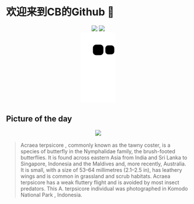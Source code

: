 
# 欢迎来到CB的Github 👋

<div align="center">
  <img height="137px" src="https://github-readme-stats.vercel.app/api?username=SuperCB&show_icons=true&theme=radical" />
  <img height="137px" src="https://github-readme-stats.vercel.app/api/top-langs/?username=SuperCB&hide_title=true&hide_border=true&layout=compact&langs_count=6&text_color=000&icon_color=fff" />
</div>


<div align="center">
    <img src="./contribution-snake/github-contribution-grid-snake.svg" />
</div>



## Picture of the day
<div align="center">
  <img width=400px src="https://upload.wikimedia.org/wikipedia/commons/thumb/e/ed/Tawny_coster_%28Acraea_terpsicore%29_underside_2_Komodo_I.jpg/495px-Tawny_coster_%28Acraea_terpsicore%29_underside_2_Komodo_I.jpg" />
</div>

>Acraea terpsicore , commonly known as the tawny coster, is a species of butterfly in the   Nymphalidae  family, the brush-footed butterflies. It is found across eastern Asia from India and Sri Lanka to Singapore, Indonesia and the Maldives and, more recently, Australia. It is small, with a size of 53–64 millimetres (2.1–2.5 in), has leathery wings and is common in grassland and scrub habitats.  Acraea terpsicore  has a weak fluttery flight and is avoided by most insect predators. This  A. terpsicore  individual was photographed in  Komodo National Park , Indonesia.


